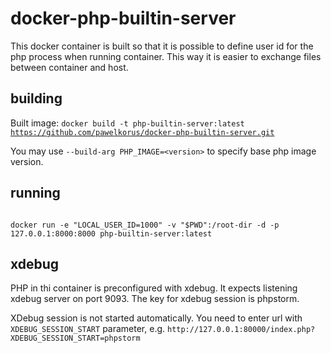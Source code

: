 # docker-php-builtin-server

This docker container is built so that it is possible to define user id for the php process when running container. This way it is easier to exchange files between container and host.

## building
Built image:
<code>docker build -t php-builtin-server:latest https://github.com/pawelkorus/docker-php-builtin-server.git</code>

You may use ```--build-arg PHP_IMAGE=<version>``` to specify base php image version.

## running
<code>
docker run -e "LOCAL_USER_ID=1000" -v "$PWD":/root-dir -d -p 127.0.0.1:8000:8000 php-builtin-server:latest
</code>

## xdebug
PHP in thi container is preconfigured with xdebug. It expects listening xdebug server on port 9093. The key for xdebug session is phpstorm.

XDebug session is not started automatically. You need to enter url with ```XDEBUG_SESSION_START``` parameter, e.g. ```http://127.0.0.1:80000/index.php?XDEBUG_SESSION_START=phpstorm```




